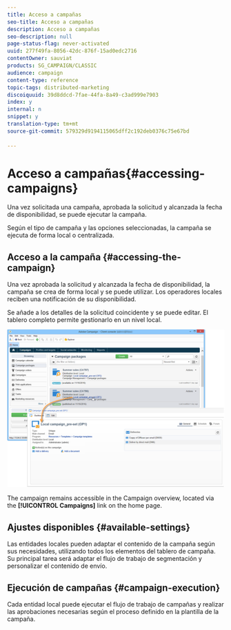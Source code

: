 ```yaml
---
title: Acceso a campañas
seo-title: Acceso a campañas
description: Acceso a campañas
seo-description: null
page-status-flag: never-activated
uuid: 277f49fa-8056-42dc-876f-15ad0edc2716
contentOwner: sauviat
products: SG_CAMPAIGN/CLASSIC
audience: campaign
content-type: reference
topic-tags: distributed-marketing
discoiquuid: 39d8ddcd-7fae-44fa-8a49-c3ad999e7903
index: y
internal: n
snippet: y
translation-type: tm+mt
source-git-commit: 579329d9194115065dff2c192deb0376c75e67bd

---
```



# Acceso a campañas{#accessing-campaigns}

Una vez solicitada una campaña, aprobada la solicitud y alcanzada la fecha de disponibilidad, se puede ejecutar la campaña.

Según el tipo de campaña y las opciones seleccionadas, la campaña se ejecuta de forma local o centralizada.

## Acceso a la campaña {#accessing-the-campaign}

Una vez aprobada la solicitud y alcanzada la fecha de disponibilidad, la campaña se crea de forma local y se puede utilizar. Los operadores locales reciben una notificación de su disponibilidad.

Se añade a los detalles de la solicitud coincidente y se puede editar. El tablero completo permite gestionarlo en un nivel local.

![](assets/mkg_dist_local_op_edit_new_op1.png)

The campaign remains accessible in the Campaign overview, located via the **[!UICONTROL Campaigns]** link on the home page.

## Ajustes disponibles {#available-settings}

Las entidades locales pueden adaptar el contenido de la campaña según sus necesidades, utilizando todos los elementos del tablero de campaña. Su principal tarea será adaptar el flujo de trabajo de segmentación y personalizar el contenido de envío.

## Ejecución de campañas {#campaign-execution}

Cada entidad local puede ejecutar el flujo de trabajo de campañas y realizar las aprobaciones necesarias según el proceso definido en la plantilla de la campaña.
